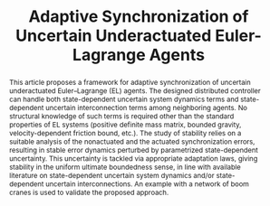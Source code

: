 ---
layout: project-page-new
title: "Adaptive Synchronization of Uncertain Underactuated Euler-Lagrange Agents"
authors:
  - name: Tian Tao
    sup: #
  - name: Spandan Roy
    sup: #
  - name: Bart De Schutter
    sup: #
  - name: Simone Baldi
    sup: #
affiliations:
  - name: Delft Center for Systems & Control, TU Delft
    link: https://www.tudelft.nl/en/me/about/departments/delft-center-for-systems-and-control/
    sup: #
  - name: Robotics Research Center, IIIT Hyderabad, India
    link: https://robotics.iiit.ac.in
    sup: #
  - name: School of Mathematics, Southeast University
    link: https://math.seu.edu.cn/
    sup: #
permalink: /publications/2024/Tian_Adaptive-Synchronization/
abstract: "This article proposes a framework for adaptive synchronization of uncertain underactuated Euler–Lagrange (EL) agents. The designed distributed controller can handle both state-dependent uncertain system dynamics terms and state-dependent uncertain interconnection terms among neighboring agents. No structural knowledge of such terms is required other than the standard properties of EL systems (positive definite mass matrix, bounded gravity, velocity-dependent friction bound, etc.).
The study of stability relies on a suitable analysis of the nonactuated and the actuated synchronization errors, resulting in stable error dynamics perturbed by parametrized state-dependent uncertainty. This uncertainty is tackled via appropriate adaptation laws, giving stability in the uniform ultimate boundedness sense, in line with available literature on state-dependent uncertain system dynamics and/or state-dependent uncertain interconnections. An example with a network of boom cranes is used to validate the proposed approach."
#project_page: https://gsc2001.github.io/FinderNet/
paper: https://ieeexplore.ieee.org/stamp/stamp.jsp?tp=&arnumber=10379117
#code: https://github.com/gsc2001/FinderNet
#supplement: https://clipgraphs.github.io/static/pdfs/Supplementary.pdf
#video: https://www.youtube.com/watch?v=1P6JMqbb_sM
#iframe: https://www.youtube.com/embed/1P6JMqbb_sM
#demo: https://anyloc.github.io/#interactive_demo

---